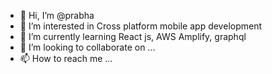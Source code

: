 - 👋 Hi, I’m @prabha
- 👀 I’m interested in Cross platform mobile app development
- 🌱 I’m currently learning React js, AWS Amplify, graphql
- 💞️ I’m looking to collaborate on ...
- 📫 How to reach me ...

<!---
prabhakat/prabhakat is a ✨ special ✨ repository because its `README.md` (this file) appears on your GitHub profile.
You can click the Preview link to take a look at your changes.
--->

